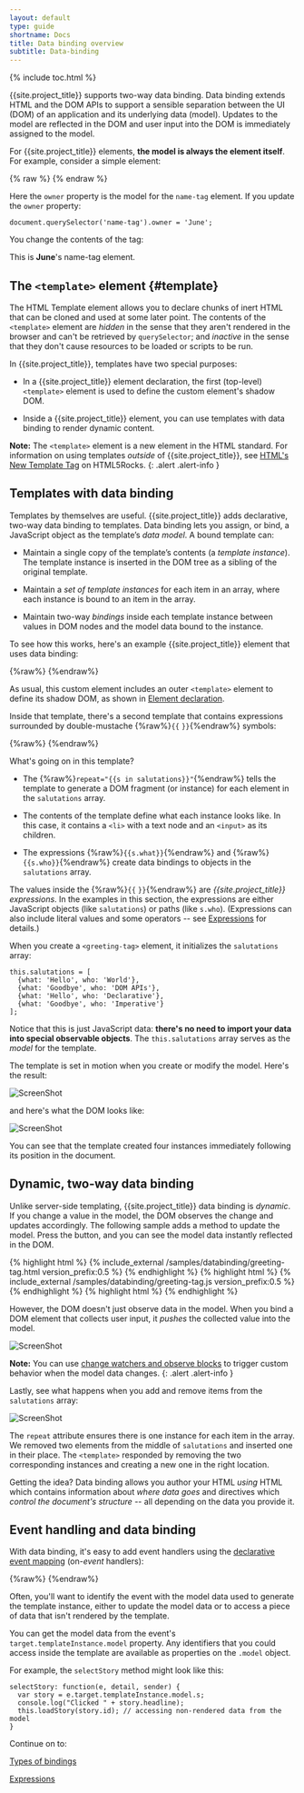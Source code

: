```yaml
---
layout: default
type: guide
shortname: Docs
title: Data binding overview
subtitle: Data-binding
---
```


{% include toc.html %}

{{site.project_title}} supports two-way data binding.  Data binding extends HTML and the DOM APIs to support a sensible separation between the UI (DOM) of an application and its underlying data (model). Updates to the model are reflected in the DOM and user input into the DOM is immediately assigned to the model.

For {{site.project_title}} elements, **the model is always the element itself**. For example, consider a simple element:

{% raw %}
    <polymer-element name="name-tag">
      <template>
        This is <b>{{owner}}</b>'s name-tag element.
      </template>
      <script>
        Polymer('name-tag', {
          // initialize the element's model
          ready: function() {
            this.owner = 'Rafael';
          }
        });
      </script>
    </polymer-element>
{% endraw %}

Here the `owner` property is the model for the `name-tag` element. If you update the `owner` property:

    document.querySelector('name-tag').owner = 'June';

You change the contents of the tag:

This is **June**'s name-tag element.

## The `<template>` element {#template}

The HTML Template element allows you to declare chunks of inert HTML that can be cloned and used at some later point. The contents of the `<template>` element are _hidden_ in the sense that they aren't rendered in the browser and can't be retrieved by `querySelector`; and _inactive_ in the sense that they don't cause resources to be loaded or scripts to be run.

In {{site.project_title}}, templates have two special purposes:

*   In a {{site.project_title}} element declaration, the first (top-level) `<template>` element is used
    to define the custom element's shadow DOM.

*   Inside a {{site.project_title}} element, you can use templates with data binding to render dynamic
   content.

**Note:** The `<template>` element is a new element in the HTML standard. For information on using templates
_outside_ of {{site.project_title}}, see [HTML's New  Template Tag](http://www.html5rocks.com/tutorials/webcomponents/template/)
on HTML5Rocks.
{: .alert .alert-info }

## Templates with data binding

Templates by themselves are useful. {{site.project_title}} adds declarative, two-way data
binding to templates. Data binding lets you assign, or bind, a JavaScript object as the template’s _data model_.  A bound template can:

*   Maintain a single copy of the template’s contents (a _template instance_). The template
    instance is inserted in the DOM tree as a sibling of the original template.

*   Maintain  a _set of template instances_ for each item in an array, where each instance is
    bound to an item in the array.

*   Maintain two-way _bindings_ inside each template instance between values in DOM nodes
     and the model data bound to the instance.

To see how this works, here's an example {{site.project_title}} element that uses data binding:

{%raw%}
    <polymer-element name="greeting-tag">
      <!-- outermost template defines the element's shadow DOM -->
      <template>
        <ul>
          <template repeat="{{s in salutations}}">
            <li>{{s.what}}: <input type="text" value="{{s.who}}"></li>
          </template>
        </ul>
      </template>
      <script>
        Polymer('greeting-tag', {
          ready: function() {
            // populate the element’s data model
            // (the salutations array)
            this.salutations = [
              {what: 'Hello', who: 'World'},
              {what: 'GoodBye', who: 'DOM APIs'},
              {what: 'Hello', who: 'Declarative'},
              {what: 'GoodBye', who: 'Imperative'}
            ];
          }
        });
      </script>
    </polymer-element>
{%endraw%}


As usual, this custom element includes an outer `<template>` element to define its shadow DOM, as shown in [Element declaration](polymer.html#element-declaration).

Inside that template, there's a second template that contains
expressions surrounded by double-mustache {%raw%}`{{`&nbsp;`}}`{%endraw%} symbols:

{%raw%}
    <template repeat="{{s in salutations}}">
      <li>{{s.what}}: <input type="text" value="{{s.who}}"></li>
    </template>
{%endraw%}

What's going on in this template?

* The {%raw%}`repeat="{{s in salutations}}"`{%endraw%} tells the template to
  generate a DOM fragment (or instance) for each element in the `salutations` array.

*  The contents of the template define what each instance looks like.
   In this case, it contains a `<li>` with a text node and an `<input>` as its children.

*  The expressions {%raw%}`{{s.what}}`{%endraw%} and {%raw%}`{{s.who}}`{%endraw%} create
   data bindings to objects in the `salutations` array.

The values inside the {%raw%}`{{`&nbsp;`}}`{%endraw%} are <em>{{site.project_title}} expressions</em>. In the examples in this section, the expressions are either  JavaScript objects (like `salutations`) or paths (like `s.who`). (Expressions can also include literal values and some operators --
see [Expressions](expressions.html) for details.)

When you create a `<greeting-tag>` element, it initializes the `salutations` array:

    this.salutations = [
      {what: 'Hello', who: 'World'},
      {what: 'Goodbye', who: 'DOM APIs'},
      {what: 'Hello', who: 'Declarative'},
      {what: 'Goodbye', who: 'Imperative'}
    ];

Notice that this is just JavaScript data: **there's no need to import your data into special observable objects**. The `this.salutations` array serves as the _model_ for the template.

The template is set in motion when you create or modify the model. Here's the result:

![ScreenShot](/images/databinding/example-1.png)

and here's what the DOM looks like:

![ScreenShot](/images/databinding/example-1-dom.png)

You can see that the template created four instances immediately following its position in the document.

## Dynamic, two-way data binding

Unlike server-side templating, {{site.project_title}} data binding is _dynamic_. If you change a value in the model, the DOM observes the change and updates accordingly. The following sample adds a method to update the model. Press the button, and you can see the model data instantly reflected in
the DOM.

<link rel="import" href="../../samples/databinding/greeting-tag.html">

<demo-tabs selected="1" bottom>
  <demo-tab heading="greeting-tag.html">
{% highlight html %}
{% include_external /samples/databinding/greeting-tag.html version_prefix:0.5 %}
{% endhighlight %}
  </demo-tab>
  <demo-tab heading="greeting-tag.js">
{% highlight html %}
{% include_external /samples/databinding/greeting-tag.js version_prefix:0.5 %}
{% endhighlight %}
  </demo-tab>
  <demo-tab heading="index.html">
{% highlight html %}
<!DOCTYPE html>
<html>
  <head>
    <script src="webcomponents.min.js"></script>
    <link rel="import" href="greeting-tag.html">
  </head>
  <body>
    <greeting-tag></greeting-tag>
  </body>
</html>
{% endhighlight %}
  </demo-tab>
  <div class="result">
    <greeting-tag></greeting-tag>
  </div>
</demo-tabs>

However, the DOM doesn't just observe data in the model. When you bind a DOM element that collects user input, it _pushes_ the collected value into the model.

![ScreenShot](/images/databinding/input-to-model.png)

**Note:** You can use [change watchers and observe blocks](polymer.html#observeprops) to trigger
custom behavior when the model data changes.
{: .alert .alert-info }

Lastly, see what happens when you add and remove items from the `salutations` array:

![ScreenShot](/images/databinding/update-model-array.png)

The `repeat` attribute ensures there is one instance for each item in the
array. We removed two elements from the middle of `salutations` and inserted one in their place. The
`<template>` responded by removing the two corresponding instances and creating a new one in the right location.

Getting the idea? Data binding allows you author your HTML _using_ HTML which contains information about
_where data goes_ and directives which _control the document's structure_ -- all depending on the data you provide it.

## Event handling and data binding

With data binding, it's easy to add event handlers using the
[declarative event mapping](polymer.html#declarative-event-mapping) (on-_event_ handlers):

{%raw%}
    <template>
      <ul>
        <template repeat="{{s in stories}}">
          <li on-click="{{selectStory}}">{{s.headline}}</li>
        </template>
      </ul>
    </template>
{%endraw%}

Often, you'll want to identify the event with the model data used to generate
the template instance, either to update the model data or to access a piece
of data that isn't rendered by the template.

You can get the model data from the event's `target.templateInstance.model`
property. Any identifiers that you could access inside the template are
available as properties on the `.model` object.

For example, the  `selectStory` method might look like this:

    selectStory: function(e, detail, sender) {
      var story = e.target.templateInstance.model.s;
      console.log("Clicked " + story.headline);
      this.loadStory(story.id); // accessing non-rendered data from the model
    }

Continue on to:

<p>
<a href="binding-types.html">
  <paper-button raised><core-icon icon="arrow-forward"></core-icon>Types of bindings</paper-button>
</a>
</p>

<p>
<a href="expressions.html">
  <paper-button raised><core-icon icon="arrow-forward"></core-icon>Expressions</paper-button>
</a>
</p>
